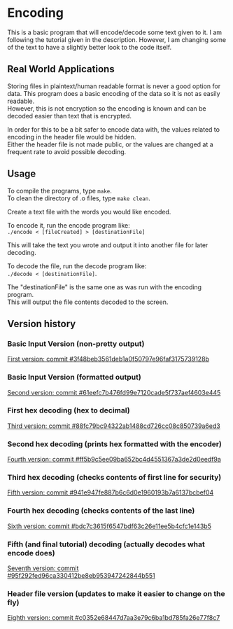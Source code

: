 # Encoding

This is a basic program that will encode/decode some text given to it. I am following the tutorial given in the description.
However, I am changing some of the text to have a slightly better look to the code itself.

## Real World Applications
Storing files in plaintext/human readable format is never a good option for data. This program does a basic encoding of the data so it is not as easily readable.  
However, this is not encryption so the encoding is known and can be decoded easier than text that is encrypted.

In order for this to be a bit safer to encode data with, the values related to encoding in the header file would be hidden.  
Either the header file is not made public, or the values are changed at a frequent rate to avoid possible decoding.

## Usage
To compile the programs, type `make`.  
To clean the directory of .o files, type `make clean`. 
  
Create a text file with the words you would like encoded.  

To encode it, run the encode program like:  
`./encode < [fileCreated] > [destinationFile]`  

This will take the text you wrote and output it into another file for later decoding.  
  
To decode the file, run the decode program like:  
`./decode < [destinationFile]`.  

The "destinationFile" is the same one as was run with the encoding program.  
This will output the file contents decoded to the screen.

## Version history
### Basic Input Version (non-pretty output)
[First version: commit #3f48beb3561deb1a0f50797e96faf3175739128b](https://github.com/JacobYoung97/Encoding/commit/3f48beb3561deb1a0f50797e96faf3175739128b)

### Basic Input Version (formatted output)
[Second version: commit #61eefc7b476fd99e7120cade5f737aef4603e445](https://github.com/JacobYoung97/Encoding/commit/61eefc7b476fd99e7120cade5f737aef4603e445)

### First hex decoding (hex to decimal)
[Third version: commit #88fc79bc94322ab1488cd726cc08c850739a6ed3](https://github.com/JacobYoung97/Encoding/commit/88fc79bc94322ab1488cd726cc08c850739a6ed3)

### Second hex decoding (prints hex formatted with the encoder)
[Fourth version: commit #ff5b9c5ee09ba652bc4d4551367a3de2d0eedf9a](https://github.com/JacobYoung97/Encoding/commit/ff5b9c5ee09ba652bc4d4551367a3de2d0eedf9a)

### Third hex decoding (checks contents of first line for security)
[Fifth version: commit #941e947fe887b6c6d0e1960193b7a6137bcbef04](https://github.com/JacobYoung97/Encoding/commit/941e947fe887b6c6d0e1960193b7a6137bcbef04)

### Fourth hex decoding (checks contents of the last line)
[Sixth version: commit #bdc7c3615f6547bdf63c26e11ee5b4cfc1e143b5](https://github.com/JacobYoung97/Encoding/commit/bdc7c3615f6547bdf63c26e11ee5b4cfc1e143b5)

### Fifth (and final tutorial) decoding (actually decodes what encode does)
[Seventh version: commit #95f292fed96ca330412be8eb953947242844b551](https://github.com/JacobYoung97/Encoding/commit/95f292fed96ca330412be8eb953947242844b551)

### Header file version (updates to make it easier to change on the fly)
[Eighth version: commit #c0352e68447d7aa3e79c6ba1bd785fa26e77f8c7](https://github.com/JacobYoung97/Encoding/commit/c0352e68447d7aa3e79c6ba1bd785fa26e77f8c7)

